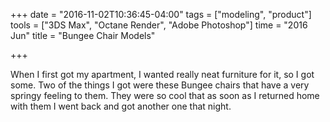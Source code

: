 +++
date = "2016-11-02T10:36:45-04:00"
tags = ["modeling", "product"]
tools = ["3DS Max", "Octane Render", "Adobe Photoshop"]
time = "2016 Jun"
title = "Bungee Chair Models"

+++

When I first got my apartment, I wanted really neat furniture for it, so I got some. Two of the things I got were these Bungee chairs that have a very springy feeling to them. They were so cool that as soon as I returned home with them I went back and got another one that night.
